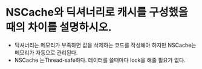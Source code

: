 # NSCache와 딕셔너리로 캐시를 구성했을때의 차이를 설명하시오.

- 딕셔너리는 메모리가 부족하면 값을 삭제하는 코드를 작성해야 하지만 NSCache는 메모리가 자동으로 관리된다.
- NSCache 는Thread-safe하다. 데이터를 쓸때마다 lock을 해줄 필요가 없다.